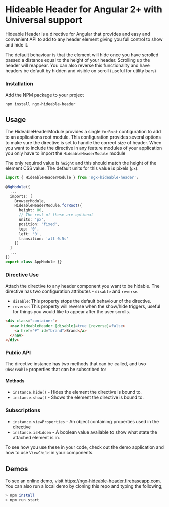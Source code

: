 # Hideable Header for Angular 2+ with Universal support

Hideable Header is a directive for Angular that provides and easy and convenient API to add to any header element giving you full control
to show and hide it.

The default behaviour is that the element will hide once you have scrolled passed a distance equal to the height of your header. Scrolling up
the header will reappear.  You can also reverse this functionality and have headers be default by hidden and visible on scroll (useful for utility bars)

### Installation

Add the NPM package to your project

```
npm install ngx-hideable-header
```

## Usage

The HideableHeaderModule provides a single `forRoot` configuration to add to an applications root module. This configuration provides
several options to make sure the directive is set to handle the correct size of header. When you want to include the directive in any feature
modules of your application you only have to import the `HideableHeaderModule` module

The only required value is `height` and this should match the height of the element CSS value. The default units for this value is pixels (`px`).

```typescript
import { HideableHeaderModule } from 'ngx-hideable-header';

@NgModule({
  ...
  imports: [
    BrowserModule,
    HideableHeaderModule.forRoot({
      height: 80,
      // The rest of these are optional
      units: 'px',
      position: 'fixed',
      top: '0',
      left: '0',
      transition: 'all 0.5s'
    })
  ]
  ...
})
export class AppModule {}
```

### Directive Use

Attach the directive to any header component you want to be hidable. The directive has two configuration attributes - `disable` and `reverse`.

- `disable`: This property stops the default behaviour of the directive.
- `reverse`: This property will reverse when the show/hide triggers, useful for things you would like to appear after the user scrolls.

```html
<div class="container">
  <nav hideableHeader [disable]=true [reverse]=false>
    <a href="#" id="brand">Brand</a>
  </nav>
</div>
```

### Public API

The directive instance has two methods that can be called, and two `Observable` properties that can be subscribed to:

#### Methods
- `instance.hide()` - Hides the element the directive is bound to.
- `instance.show()` - Shows the element the directive is bound to.

### Subscriptions
- `instance.viewProperties` - An object containing properties used in the directive
- `instance.isHidden` - A boolean value available to show what state the attached element is in.

To see how you use these in your code, check out the demo application and how to use `ViewChild` in your components.

## Demos

To see an online demo, visit https://ngx-hideable-header.firebaseapp.com. You can also run a local demo by cloning this repo and typing the following;

```bash
> npm install
> npm run start
```
